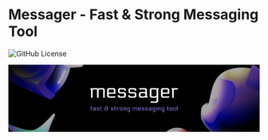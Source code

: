 # Messager - Fast & Strong Messaging Tool
![GitHub License](https://img.shields.io/github/license/nemre/messager)

![Banner](https://github.com/nemre/messager/blob/main/.github/assets/banner.png)
